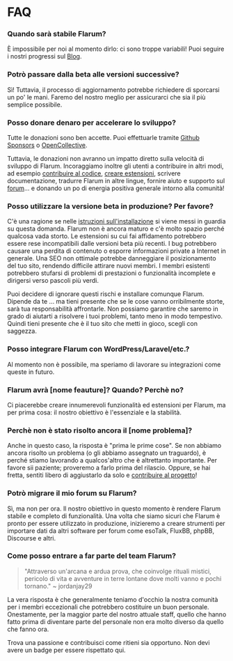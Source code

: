 # FAQ

### Quando sarà stabile Flarum?

È impossibile per noi al momento dirlo: ci sono troppe variabili! Puoi seguire i nostri progressi sul [Blog](https://discuss.flarum.org/t/blog).

### Potrò passare dalla beta alle versioni successive?

Sì! Tuttavia, il processo di aggiornamento potrebbe richiedere di sporcarsi un po' le mani. Faremo del nostro meglio per assicurarci che sia il più semplice possibile.

### Posso donare denaro per accelerare lo sviluppo?

Tutte le donazioni sono ben accette. Puoi effettuarle tramite [Github Sponsors](https://github.com/sponsors/flarum) o [OpenCollective](https://opencollective.com/flarum).

Tuttavia, le donazioni non avranno un impatto diretto sulla velocità di sviluppo di Flarum. Incoraggiamo inoltre gli utenti a contribuire in altri modi, ad esempio [contribuire al codice](contributing.md), [creare estensioni](/extend/), scrivere documentazione, tradurre Flarum in altre lingue, fornire aiuto e supporto sul [forum](https://discuss.flarum.org/)... e donando un po di energia positiva generale intorno alla comunità!

### Posso utilizzare la versione beta in produzione? Per favore?

C'è una ragione se nelle [istruzioni sull'installazione](install.md) si viene messi in guardia su questa domanda. Flarum non è ancora maturo e c'è molto spazio perché qualcosa vada storto. Le estensioni su cui fai affidamento potrebbero essere rese incompatibili dalle versioni beta più recenti. I bug potrebbero causare una perdita di contenuto o esporre informazioni private a Internet in generale. Una SEO non ottimale potrebbe danneggiare il posizionamento del tuo sito, rendendo difficile attirare nuovi membri. I membri esistenti potrebbero stufarsi di problemi di prestazioni o funzionalità incomplete e dirigersi verso pascoli più verdi.

Puoi decidere di ignorare questi rischi e installare comunque Flarum. Dipende da te ... ma tieni presente che se le cose vanno orribilmente storte, sarà tua responsabilità affrontarle. Non possiamo garantire che saremo in grado di aiutarti a risolvere i tuoi problemi, tanto meno in modo tempestivo. Quindi tieni presente che è il tuo sito che metti in gioco, scegli con saggezza.

### Posso integrare Flarum con WordPress/Laravel/etc.?

Al momento non è possibile, ma speriamo di lavorare su integrazioni come queste in futuro.

### Flarum avrà [nome feauture]? Quando? Perchè no?

Ci piacerebbe creare innumerevoli funzionalità ed estensioni per Flarum, ma per prima cosa: il nostro obiettivo è l'essenziale e la stabilità.

### Perchè non è stato risolto ancora il [nome problema]?

Anche in questo caso, la risposta è "prima le prime cose". Se non abbiamo ancora risolto un problema (o gli abbiamo assegnato un traguardo), è perché stiamo lavorando a qualcos'altro che è altrettanto importante. Per favore sii paziente; proveremo a farlo prima del rilascio. Oppure, se hai fretta, sentiti libero di aggiustarlo da solo e [contribuire al progetto](contributing.md)!

### Potrò migrare il mio forum su Flarum?

Sì, ma non per ora. Il nostro obiettivo in questo momento è rendere Flarum stabile e completo di funzionalità. Una volta che siamo sicuri che Flarum è pronto per essere utilizzato in produzione, inizieremo a creare strumenti per importare dati da altri software per forum come esoTalk, FluxBB, phpBB, Discourse e altri.

### Come posso entrare a far parte del team Flarum?

> "Attraverso un'arcana e ardua prova, che coinvolge rituali mistici, pericolo di vita e avventure in terre lontane dove molti vanno e pochi tornano." ~ jordanjay29

La vera risposta è che generalmente teniamo d'occhio la nostra comunità per i membri eccezionali che potrebbero costituire un buon personale. Onestamente, per la maggior parte del nostro attuale staff, quello che hanno fatto prima di diventare parte del personale non era molto diverso da quello che fanno ora.

Trova una passione e contribuisci come ritieni sia opportuno. Non devi avere un badge per essere rispettato qui.

<!--
### Why does Flarum use Composer? Why can't I just download a ZIP?
  https://github.com/flarum/docs/issues/20
-->
